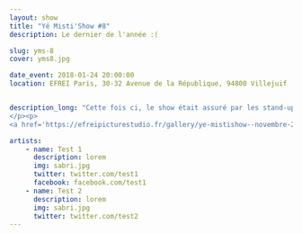 ```yaml
---
layout: show
title: "Yé Misti'Show #8"
description: Le dernier de l'année :(

slug: yms-8
cover: yms8.jpg

date_event: 2018-01-24 20:00:00
location: EFREI Paris, 30-32 Avenue de la République, 94800 Villejuif


description_long: "Cette fois ci, le show était assuré par les stand-upers, mais aussi par Live Efrei qui animait musicalement la soirée !
</p><p>
<a href='https://efreipicturestudio.fr/gallery/ye-mistishow--novembre-2018'>Vous pouvez découvrir les photos d'Efrei Picture Studio de la soirée.</a>"

artists:
    - name: Test 1
      description: lorem
      img: sabri.jpg
      twitter: twitter.com/test1
      facebook: facebook.com/test1
    - name: Test 2
      description: lorem
      img: sabri.jpg
      twitter: twitter.com/test2
---
```

